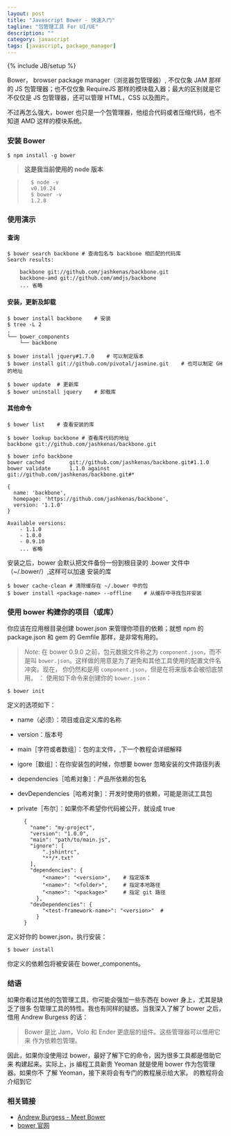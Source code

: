 ```yaml
---
layout: post
title: "Javascript Bower - 快速入门"
tagline: "包管理工具 For UI/UE"
description: ""
category: javascript
tags: [javascript, package_manager]
---
```

{% include JB/setup %}

Bower， browser package manager（浏览器包管理器）, 不仅仅象 JAM 那样的 JS 
包管理器；也不仅仅象 RequireJS 那样的模块载入器；最大的区别就是它不仅仅是 JS
包管理器，还可以管理 HTML，CSS 以及图片。

不过再怎么强大，bower 也只是一个包管理器，他组合代码或者压缩代码，也不知道 
AMD 这样的模块系统。

### 安装 Bower

    $ npm install -g bower

> **这是我当前使用的 node 版本**

>       $ node -v
>       v0.10.24
>       $ bower -v
>       1.2.8

### 使用演示

#### 查询

    $ bower search backbone # 查询包名与 backbone 相匹配的代码库
    Search results:

        backbone git://github.com/jashkenas/backbone.git
        backbone-amd git://github.com/amdjs/backbone
        ... 省略

#### 安装，更新及卸载

    $ bower install backbone    # 安装
    $ tree -L 2
    .
    └── bower_components 
        └── backbone

    $ bower install jquery#1.7.0    # 可以制定版本
    $ bower install git://github.com/pivotal/jasmine.git    # 也可以制定 GH 的地址

    $ bower update  # 更新库
    $ bower uninstall jquery    # 卸载库

#### 其他命令

    $ bower list    # 查看安装的库

    $ bower lookup backbone # 查看库代码的地址
    backbone git://github.com/jashkenas/backbone.git

    $ bower info backbone
    bower cached        git://github.com/jashkenas/backbone.git#1.1.0
    bower validate      1.1.0 against git://github.com/jashkenas/backbone.git#*

    {
      name: 'backbone',
      homepage: 'https://github.com/jashkenas/backbone',
      version: '1.1.0'
    }

    Available versions:
        - 1.1.0
        - 1.0.0
        - 0.9.10
        ... 省略

安装之后，bower 会默认把文件备份一份到根目录的 .bower 文件中（~/.bower/）,这样可以加速
安装的库

    $ bower cache-clean # 清除缓存在 ~/.bower 中的包
    $ bower install <package-name> --offline    # 从缓存中寻找包并安装

### 使用 bower 构建你的项目（或库）

你应该在应用根目录创建 bower.json 来管理你项目的依赖；就想 npm 的
package.json 和 gem 的 Gemfile 那样，是非常有用的。

> *Note*: 在 bower 0.9.0 之前，包元数据文件称之为 `component.json`，而不是叫
`bower.json`。这样做的用意是为了避免和其他工具使用的配置文件名冲突。现在，
你仍然和是用 `component.json`，但是在将来版本会被彻底禁用。
：
使用如下命令来创建你的 `bower.json`：

    $ bower init

定义的选项如下：

+ name（必须）：项目或自定义库的名称
+ version：版本号
+ main［字符或者数组］：包的主文件，,下一个教程会详细解释
+ igore［数组］：在你安装包的时候，你想要 bower 忽略安装的文件路径列表
+ dependencies［哈希对象］：产品所依赖的包名
+ devDependencies［哈希对象］：开发时使用的依赖，可能是测试工具包
+ private［布尔］：如果你不希望你代码被公开，就设成 true

        {
          "name": "my-project",
          "version": "1.0.0",
          "main": "path/to/main.js",
          "ignore": [
              ".jshintrc",
              "**/*.txt"
          ],
          "dependencies": {
              "<name>": "<version>",    # 指定版本
              "<name>": "<folder>",     # 指定本地路径
              "<name>": "<package>"     # 指定 git 路径
            },
          "devDependencies": {
              "<test-framework-name>": "<version>"  #
            }
        }

定义好你的 bower.json，执行安装：

    $ bower install

你定义的依赖包将被安装在 bower_components。

### 结语

如果你看过其他的包管理工具，你可能会强加一些东西在 bower 身上，尤其是缺乏了很多
包管理工具的特性。我也有同样的疑惑。当我深入了解了 bower 之后，
借用 Andrew Burgess 的话：

>   Bower 是比 Jam，Volo 和 Ender 更底层的组件。这些管理器可以借用它来
作为依赖包管理。

因此，如果你没使用过 bower，最好了解下它的命令，因为很多工具都是借助它来
构建起来。实际上，js 编程工具新贵 Yeoman 就是使用 bower 作为包管理器。如果你不
了解 Yeoman，接下来将会有专门的教程展示给大家。
的教程将会介绍到它

### 相关链接

+ [Andrew Burgess - Meet Bower](http://net.tutsplus.com/tutorials/tools-and-tips/meet-bower-a-package-manager-for-the-web/)
+ [bower 官网](http://bower.io)
